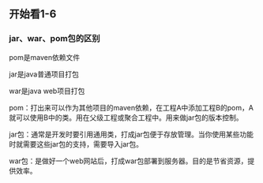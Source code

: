 ## 开始看1-6

### jar、war、pom包的区别

pom是maven依赖文件 

jar是java普通项目打包 

war是java web项目打包 

pom：打出来可以作为其他项目的maven依赖，在工程A中添加工程B的pom，A就可以使用B中的类。用在父级工程或聚合工程中。用来做jar包的版本控制。

jar包：通常是开发时要引用通用类，打成jar包便于存放管理。当你使用某些功能时就需要这些jar包的支持，需要导入jar包。

war包：是做好一个web网站后，打成war包部署到服务器。目的是节省资源，提供效率。